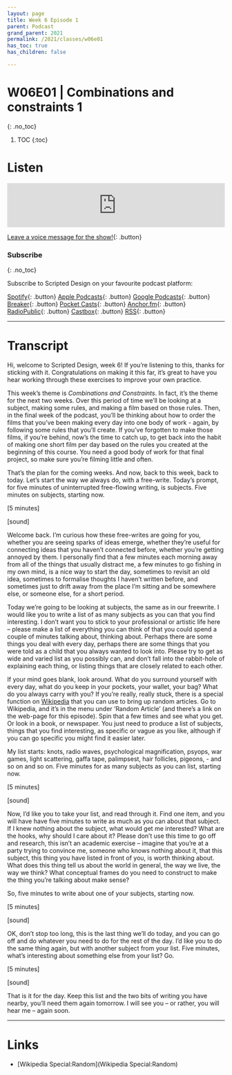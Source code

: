 ```yaml
---
layout: page
title: Week 6 Episode 1
parent: Podcast
grand_parent: 2021
permalink: /2021/classes/w06e01
has_toc: true
has_children: false

---
```


# W06E01 | Combinations and constraints 1
{: .no_toc}

1. TOC
{:toc}



# Listen

<iframe src="https://anchor.fm/scripteddesign/embed/episodes/S02-W06-E01-Scripted-Design--Week-6-Episode-1-e1a63hp" height="102px" width="100%" frameborder="0" scrolling="no"></iframe>

<br>

[Leave a voice message for the show!](https://anchor.fm/scripteddesign/message){: .button}

### Subscribe
{: .no_toc}

Subscribe to Scripted Design on your favourite podcast platform:

[Spotify](https://open.spotify.com/show/3sYD3KyPJXnIHUY2m2uFcy){: .button} [Apple Podcasts](https://podcasts.apple.com/nl/podcast/scripted-design/id1533696064?l=en){: .button} [Google Podcasts](https://www.google.com/podcasts?feed=aHR0cHM6Ly9hbmNob3IuZm0vcy8zN2QzMjZjNC9wb2RjYXN0L3Jzcw==){: .button} [Breaker](https://breaker.audio/scripted-design){: .button} [Pocket Casts](https://pca.st/h40ivs5f){: .button} [Anchor.fm](https://anchor.fm/scripteddesign){: .button} [RadioPublic](https://radiopublic.com/scripted-design-WaxpdP){: .button} [Castbox](https://castbox.fm/channel/Scripted-Design-id3371338){: .button} [RSS](https://anchor.fm/s/37d326c4/podcast/rss){: .button}

---

# Transcript


Hi, welcome to Scripted Design, week 6! If you’re listening to this, thanks for sticking with it. Congratulations on making it this far, it’s great to have you hear working through these exercises to improve your own practice.

This week’s theme is _Combinations and Constraints_. In fact, it’s the theme for the next two weeks. Over this period of time we’ll be looking at a subject, making some rules, and making a film based on those rules. Then, in the final week of the podcast, you’ll be thinking about how to order the films that you’ve been making every day into one body of work - again, by following some rules that you’ll create. If you’ve forgotten to make those films, if you’re behind, now’s the time to catch up, to get back into the habit of making one short film per day based on the rules you created at the beginning of this course. You need a good body of work for that final project, so make sure you’re filming little and often.

That’s the plan for the coming weeks. And now, back to this week, back to today. Let’s start the way we always do, with a free-write. Today’s prompt, for five minutes of uninterrupted free-flowing writing, is subjects. Five minutes on subjects, starting now.

[5 minutes]

[sound]

Welcome back. I’m curious how these free-writes are going for you, whether you are seeing sparks of ideas emerge, whether they’re useful for connecting ideas that you haven’t connected before, whether you’re getting annoyed by them. I personally find that a few minutes each morning away from all of the things that usually distract me, a few minutes to go fishing in my own mind, is a nice way to start the day, sometimes to revisit an old idea, sometimes to formalise thoughts I haven’t written before, and sometimes just to drift away from the place I’m sitting and be somewhere else, or someone else, for a short period.

Today we’re going to be looking at subjects, the same as in our freewrite. I would like you to write a list of as many subjects as you can that you find interesting. I don’t want you to stick to your professional or artistic life here – please make a list of everything you can think of that you could spend a couple of minutes talking about, thinking about. Perhaps there are some things you deal with every day, perhaps there are some things that you were told as a child that you always wanted to look into. Please try to get as wide and varied list as you possibly can, and don’t fall into the rabbit-hole of explaining each thing, or listing things that are closely related to each other.

If your mind goes blank, look around. What do you surround yourself with every day, what do you keep in your pockets, your wallet, your bag? What do you always carry with you? If you’re really, really stuck, there is a special function on [Wikipedia](https://en.wikipedia.org/wiki/Special:Random) that you can use to bring up random articles. Go to Wikipedia, and it’s in the menu under ‘Random Article’ (and there’s a link on the web-page for this episode). Spin that a few times and see what you get. Or look in a book, or newspaper. You just need to produce a list of subjects, things that you find interesting, as specific or vague as you like, although if you can go specific you might find it easier later.

My list starts: knots, radio waves, psychological magnification, psyops, war games, light scattering, gaffa tape, palimpsest, hair follicles, pigeons, - and so on and so on. Five minutes for as many subjects as you can list, starting now.

[5 minutes]

[sound]

Now, I’d like you to take your list, and read through it. Find one item, and you will have have five minutes to write as much as you can about that subject. If I knew nothing about the subject, what would get me interested? What are the hooks, why should I care about it? Please don’t use this time to go off and research, this isn’t an academic exercise – imagine that you’re at a party trying to convince me, someone who knows nothing about it, that this subject, this thing you have listed in front of you, is worth thinking about. What does this thing tell us about the world in general, the way we live, the way we think? What conceptual frames do you need to construct to make the thing you’re talking about make sense?

So, five minutes to write about one of your subjects, starting now.

[5 minutes]

[sound]

OK, don’t stop too long, this is the last thing we’ll do today, and you can go off and do whatever you need to do for the rest of the day. I’d like you to do the same thing again, but with another subject from your list. Five minutes, what’s interesting about something else from your list? Go.

[5 minutes]

[sound]

That is it for the day. Keep this list and the two bits of writing you have nearby, you’ll need them again tomorrow. I will see you – or rather, you will hear me – again soon.


---

# Links


- [Wikipedia Special:Random](Wikipedia Special:Random)
